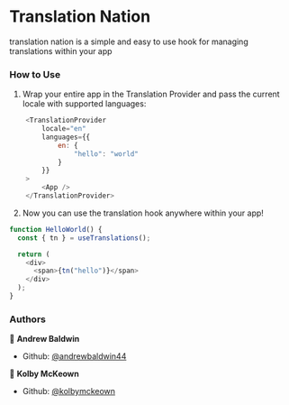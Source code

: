 # Translation Nation

translation nation is a simple and easy to use hook for managing translations within your app

### How to Use

1. Wrap your entire app in the Translation Provider and pass the current locale with supported languages:
```javascript
    <TranslationProvider
        locale="en"
        languages={{
            en: {
                "hello": "world"
            }
        }}
    >
        <App />
    </TranslationProvider>
```
2. Now you can use the translation hook anywhere within your app!
```javascript
function HelloWorld() {
  const { tn } = useTranslations();

  return (
    <div>
      <span>{tn("hello")}</span>
    </div>
  );
}
```

### Authors


👤 **Andrew Baldwin**

- Github: [@andrewbaldwin44](https://github.com/andrewbaldwin44)

👤 **Kolby McKeown**

- Github: [@kolbymckeown](https://github.com/kolbymckeown)
